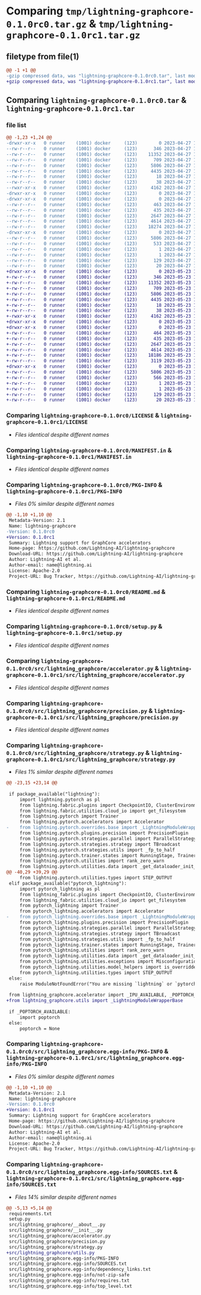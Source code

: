 # Comparing `tmp/lightning-graphcore-0.1.0rc0.tar.gz` & `tmp/lightning-graphcore-0.1.0rc1.tar.gz`

## filetype from file(1)

```diff
@@ -1 +1 @@
-gzip compressed data, was "lightning-graphcore-0.1.0rc0.tar", last modified: Thu Apr 27 14:17:44 2023, max compression
+gzip compressed data, was "lightning-graphcore-0.1.0rc1.tar", last modified: Tue May 23 13:36:27 2023, max compression
```

## Comparing `lightning-graphcore-0.1.0rc0.tar` & `lightning-graphcore-0.1.0rc1.tar`

### file list

```diff
@@ -1,23 +1,24 @@
-drwxr-xr-x   0 runner    (1001) docker     (123)        0 2023-04-27 14:17:44.244911 lightning-graphcore-0.1.0rc0/
--rw-r--r--   0 runner    (1001) docker     (123)      346 2023-04-27 14:17:27.000000 lightning-graphcore-0.1.0rc0/CHANGELOG.md
--rw-r--r--   0 runner    (1001) docker     (123)    11352 2023-04-27 14:17:27.000000 lightning-graphcore-0.1.0rc0/LICENSE
--rw-r--r--   0 runner    (1001) docker     (123)      709 2023-04-27 14:17:27.000000 lightning-graphcore-0.1.0rc0/MANIFEST.in
--rw-r--r--   0 runner    (1001) docker     (123)     5806 2023-04-27 14:17:44.244911 lightning-graphcore-0.1.0rc0/PKG-INFO
--rw-r--r--   0 runner    (1001) docker     (123)     4435 2023-04-27 14:17:27.000000 lightning-graphcore-0.1.0rc0/README.md
--rw-r--r--   0 runner    (1001) docker     (123)       18 2023-04-27 14:17:27.000000 lightning-graphcore-0.1.0rc0/requirements.txt
--rw-r--r--   0 runner    (1001) docker     (123)       38 2023-04-27 14:17:44.244911 lightning-graphcore-0.1.0rc0/setup.cfg
--rwxr-xr-x   0 runner    (1001) docker     (123)     4162 2023-04-27 14:17:27.000000 lightning-graphcore-0.1.0rc0/setup.py
-drwxr-xr-x   0 runner    (1001) docker     (123)        0 2023-04-27 14:17:44.244911 lightning-graphcore-0.1.0rc0/src/
-drwxr-xr-x   0 runner    (1001) docker     (123)        0 2023-04-27 14:17:44.244911 lightning-graphcore-0.1.0rc0/src/lightning_graphcore/
--rw-r--r--   0 runner    (1001) docker     (123)      463 2023-04-27 14:17:27.000000 lightning-graphcore-0.1.0rc0/src/lightning_graphcore/__about__.py
--rw-r--r--   0 runner    (1001) docker     (123)      435 2023-04-27 14:17:27.000000 lightning-graphcore-0.1.0rc0/src/lightning_graphcore/__init__.py
--rw-r--r--   0 runner    (1001) docker     (123)     2647 2023-04-27 14:17:27.000000 lightning-graphcore-0.1.0rc0/src/lightning_graphcore/accelerator.py
--rw-r--r--   0 runner    (1001) docker     (123)     4614 2023-04-27 14:17:27.000000 lightning-graphcore-0.1.0rc0/src/lightning_graphcore/precision.py
--rw-r--r--   0 runner    (1001) docker     (123)    18274 2023-04-27 14:17:27.000000 lightning-graphcore-0.1.0rc0/src/lightning_graphcore/strategy.py
-drwxr-xr-x   0 runner    (1001) docker     (123)        0 2023-04-27 14:17:44.244911 lightning-graphcore-0.1.0rc0/src/lightning_graphcore.egg-info/
--rw-r--r--   0 runner    (1001) docker     (123)     5806 2023-04-27 14:17:44.000000 lightning-graphcore-0.1.0rc0/src/lightning_graphcore.egg-info/PKG-INFO
--rw-r--r--   0 runner    (1001) docker     (123)      533 2023-04-27 14:17:44.000000 lightning-graphcore-0.1.0rc0/src/lightning_graphcore.egg-info/SOURCES.txt
--rw-r--r--   0 runner    (1001) docker     (123)        1 2023-04-27 14:17:44.000000 lightning-graphcore-0.1.0rc0/src/lightning_graphcore.egg-info/dependency_links.txt
--rw-r--r--   0 runner    (1001) docker     (123)        1 2023-04-27 14:17:44.000000 lightning-graphcore-0.1.0rc0/src/lightning_graphcore.egg-info/not-zip-safe
--rw-r--r--   0 runner    (1001) docker     (123)      129 2023-04-27 14:17:44.000000 lightning-graphcore-0.1.0rc0/src/lightning_graphcore.egg-info/requires.txt
--rw-r--r--   0 runner    (1001) docker     (123)       20 2023-04-27 14:17:44.000000 lightning-graphcore-0.1.0rc0/src/lightning_graphcore.egg-info/top_level.txt
+drwxr-xr-x   0 runner    (1001) docker     (123)        0 2023-05-23 13:36:27.532030 lightning-graphcore-0.1.0rc1/
+-rw-r--r--   0 runner    (1001) docker     (123)      346 2023-05-23 13:36:16.000000 lightning-graphcore-0.1.0rc1/CHANGELOG.md
+-rw-r--r--   0 runner    (1001) docker     (123)    11352 2023-05-23 13:36:16.000000 lightning-graphcore-0.1.0rc1/LICENSE
+-rw-r--r--   0 runner    (1001) docker     (123)      709 2023-05-23 13:36:16.000000 lightning-graphcore-0.1.0rc1/MANIFEST.in
+-rw-r--r--   0 runner    (1001) docker     (123)     5806 2023-05-23 13:36:27.532030 lightning-graphcore-0.1.0rc1/PKG-INFO
+-rw-r--r--   0 runner    (1001) docker     (123)     4435 2023-05-23 13:36:16.000000 lightning-graphcore-0.1.0rc1/README.md
+-rw-r--r--   0 runner    (1001) docker     (123)       18 2023-05-23 13:36:16.000000 lightning-graphcore-0.1.0rc1/requirements.txt
+-rw-r--r--   0 runner    (1001) docker     (123)       38 2023-05-23 13:36:27.532030 lightning-graphcore-0.1.0rc1/setup.cfg
+-rwxr-xr-x   0 runner    (1001) docker     (123)     4162 2023-05-23 13:36:16.000000 lightning-graphcore-0.1.0rc1/setup.py
+drwxr-xr-x   0 runner    (1001) docker     (123)        0 2023-05-23 13:36:27.528030 lightning-graphcore-0.1.0rc1/src/
+drwxr-xr-x   0 runner    (1001) docker     (123)        0 2023-05-23 13:36:27.532030 lightning-graphcore-0.1.0rc1/src/lightning_graphcore/
+-rw-r--r--   0 runner    (1001) docker     (123)      464 2023-05-23 13:36:16.000000 lightning-graphcore-0.1.0rc1/src/lightning_graphcore/__about__.py
+-rw-r--r--   0 runner    (1001) docker     (123)      435 2023-05-23 13:36:16.000000 lightning-graphcore-0.1.0rc1/src/lightning_graphcore/__init__.py
+-rw-r--r--   0 runner    (1001) docker     (123)     2647 2023-05-23 13:36:16.000000 lightning-graphcore-0.1.0rc1/src/lightning_graphcore/accelerator.py
+-rw-r--r--   0 runner    (1001) docker     (123)     4614 2023-05-23 13:36:16.000000 lightning-graphcore-0.1.0rc1/src/lightning_graphcore/precision.py
+-rw-r--r--   0 runner    (1001) docker     (123)    18186 2023-05-23 13:36:16.000000 lightning-graphcore-0.1.0rc1/src/lightning_graphcore/strategy.py
+-rw-r--r--   0 runner    (1001) docker     (123)     3119 2023-05-23 13:36:16.000000 lightning-graphcore-0.1.0rc1/src/lightning_graphcore/utils.py
+drwxr-xr-x   0 runner    (1001) docker     (123)        0 2023-05-23 13:36:27.532030 lightning-graphcore-0.1.0rc1/src/lightning_graphcore.egg-info/
+-rw-r--r--   0 runner    (1001) docker     (123)     5806 2023-05-23 13:36:27.000000 lightning-graphcore-0.1.0rc1/src/lightning_graphcore.egg-info/PKG-INFO
+-rw-r--r--   0 runner    (1001) docker     (123)      566 2023-05-23 13:36:27.000000 lightning-graphcore-0.1.0rc1/src/lightning_graphcore.egg-info/SOURCES.txt
+-rw-r--r--   0 runner    (1001) docker     (123)        1 2023-05-23 13:36:27.000000 lightning-graphcore-0.1.0rc1/src/lightning_graphcore.egg-info/dependency_links.txt
+-rw-r--r--   0 runner    (1001) docker     (123)        1 2023-05-23 13:36:27.000000 lightning-graphcore-0.1.0rc1/src/lightning_graphcore.egg-info/not-zip-safe
+-rw-r--r--   0 runner    (1001) docker     (123)      129 2023-05-23 13:36:27.000000 lightning-graphcore-0.1.0rc1/src/lightning_graphcore.egg-info/requires.txt
+-rw-r--r--   0 runner    (1001) docker     (123)       20 2023-05-23 13:36:27.000000 lightning-graphcore-0.1.0rc1/src/lightning_graphcore.egg-info/top_level.txt
```

### Comparing `lightning-graphcore-0.1.0rc0/LICENSE` & `lightning-graphcore-0.1.0rc1/LICENSE`

 * *Files identical despite different names*

### Comparing `lightning-graphcore-0.1.0rc0/MANIFEST.in` & `lightning-graphcore-0.1.0rc1/MANIFEST.in`

 * *Files identical despite different names*

### Comparing `lightning-graphcore-0.1.0rc0/PKG-INFO` & `lightning-graphcore-0.1.0rc1/PKG-INFO`

 * *Files 0% similar despite different names*

```diff
@@ -1,10 +1,10 @@
 Metadata-Version: 2.1
 Name: lightning-graphcore
-Version: 0.1.0rc0
+Version: 0.1.0rc1
 Summary: Lightning support for GraphCore accelerators
 Home-page: https://github.com/Lightning-AI/lightning-graphcore
 Download-URL: https://github.com/Lightning-AI/lightning-graphcore
 Author: Lightning-AI et al.
 Author-email: name@lightning.ai
 License: Apache-2.0
 Project-URL: Bug Tracker, https://github.com/Lightning-AI/lightning-graphcore/issues
```

### Comparing `lightning-graphcore-0.1.0rc0/README.md` & `lightning-graphcore-0.1.0rc1/README.md`

 * *Files identical despite different names*

### Comparing `lightning-graphcore-0.1.0rc0/setup.py` & `lightning-graphcore-0.1.0rc1/setup.py`

 * *Files identical despite different names*

### Comparing `lightning-graphcore-0.1.0rc0/src/lightning_graphcore/accelerator.py` & `lightning-graphcore-0.1.0rc1/src/lightning_graphcore/accelerator.py`

 * *Files identical despite different names*

### Comparing `lightning-graphcore-0.1.0rc0/src/lightning_graphcore/precision.py` & `lightning-graphcore-0.1.0rc1/src/lightning_graphcore/precision.py`

 * *Files identical despite different names*

### Comparing `lightning-graphcore-0.1.0rc0/src/lightning_graphcore/strategy.py` & `lightning-graphcore-0.1.0rc1/src/lightning_graphcore/strategy.py`

 * *Files 1% similar despite different names*

```diff
@@ -23,15 +23,14 @@
 
 if package_available("lightning"):
     import lightning.pytorch as pl
     from lightning.fabric.plugins import CheckpointIO, ClusterEnvironment
     from lightning.fabric.utilities.cloud_io import get_filesystem
     from lightning.pytorch import Trainer
     from lightning.pytorch.accelerators import Accelerator
-    from lightning.pytorch.overrides.base import _LightningModuleWrapperBase
     from lightning.pytorch.plugins.precision import PrecisionPlugin
     from lightning.pytorch.strategies.parallel import ParallelStrategy
     from lightning.pytorch.strategies.strategy import TBroadcast
     from lightning.pytorch.strategies.utils import _fp_to_half
     from lightning.pytorch.trainer.states import RunningStage, TrainerFn
     from lightning.pytorch.utilities import rank_zero_warn
     from lightning.pytorch.utilities.data import _get_dataloader_init_args_and_kwargs, _reinstantiate_wrapped_cls
@@ -40,29 +39,29 @@
     from lightning.pytorch.utilities.types import STEP_OUTPUT
 elif package_available("pytorch_lightning"):
     import pytorch_lightning as pl
     from lightning_fabric.plugins import CheckpointIO, ClusterEnvironment
     from lightning_fabric.utilities.cloud_io import get_filesystem
     from pytorch_lightning import Trainer
     from pytorch_lightning.accelerators import Accelerator
-    from pytorch_lightning.overrides.base import _LightningModuleWrapperBase
     from pytorch_lightning.plugins.precision import PrecisionPlugin
     from pytorch_lightning.strategies.parallel import ParallelStrategy
     from pytorch_lightning.strategies.strategy import TBroadcast
     from pytorch_lightning.strategies.utils import _fp_to_half
     from pytorch_lightning.trainer.states import RunningStage, TrainerFn
     from pytorch_lightning.utilities import rank_zero_warn
     from pytorch_lightning.utilities.data import _get_dataloader_init_args_and_kwargs, _reinstantiate_wrapped_cls
     from pytorch_lightning.utilities.exceptions import MisconfigurationException
     from pytorch_lightning.utilities.model_helpers import is_overridden
     from pytorch_lightning.utilities.types import STEP_OUTPUT
 else:
     raise ModuleNotFoundError("You are missing `lightning` or `pytorch-lightning` package, please install it.")
 
 from lightning_graphcore.accelerator import _IPU_AVAILABLE, _POPTORCH_AVAILABLE
+from lightning_graphcore.utils import _LightningModuleWrapperBase
 
 if _POPTORCH_AVAILABLE:
     import poptorch
 else:
     poptorch = None
```

### Comparing `lightning-graphcore-0.1.0rc0/src/lightning_graphcore.egg-info/PKG-INFO` & `lightning-graphcore-0.1.0rc1/src/lightning_graphcore.egg-info/PKG-INFO`

 * *Files 0% similar despite different names*

```diff
@@ -1,10 +1,10 @@
 Metadata-Version: 2.1
 Name: lightning-graphcore
-Version: 0.1.0rc0
+Version: 0.1.0rc1
 Summary: Lightning support for GraphCore accelerators
 Home-page: https://github.com/Lightning-AI/lightning-graphcore
 Download-URL: https://github.com/Lightning-AI/lightning-graphcore
 Author: Lightning-AI et al.
 Author-email: name@lightning.ai
 License: Apache-2.0
 Project-URL: Bug Tracker, https://github.com/Lightning-AI/lightning-graphcore/issues
```

### Comparing `lightning-graphcore-0.1.0rc0/src/lightning_graphcore.egg-info/SOURCES.txt` & `lightning-graphcore-0.1.0rc1/src/lightning_graphcore.egg-info/SOURCES.txt`

 * *Files 14% similar despite different names*

```diff
@@ -5,13 +5,14 @@
 requirements.txt
 setup.py
 src/lightning_graphcore/__about__.py
 src/lightning_graphcore/__init__.py
 src/lightning_graphcore/accelerator.py
 src/lightning_graphcore/precision.py
 src/lightning_graphcore/strategy.py
+src/lightning_graphcore/utils.py
 src/lightning_graphcore.egg-info/PKG-INFO
 src/lightning_graphcore.egg-info/SOURCES.txt
 src/lightning_graphcore.egg-info/dependency_links.txt
 src/lightning_graphcore.egg-info/not-zip-safe
 src/lightning_graphcore.egg-info/requires.txt
 src/lightning_graphcore.egg-info/top_level.txt
```

